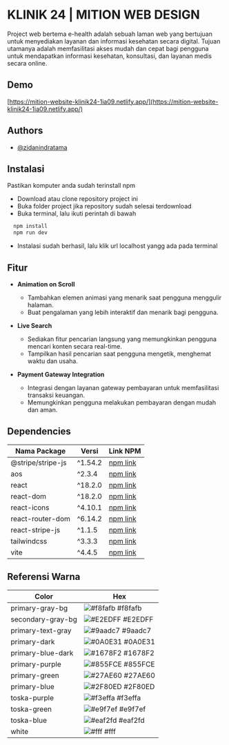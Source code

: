 # KLINIK 24 | MITION WEB DESIGN

Project web bertema e-health adalah sebuah laman web yang bertujuan untuk menyediakan layanan dan informasi kesehatan secara digital. Tujuan utamanya adalah memfasilitasi akses mudah dan cepat bagi pengguna untuk mendapatkan informasi kesehatan, konsultasi, dan layanan medis secara online.

## Demo

[https://mition-website-klinik24-1ia09.netlify.app/](https://mition-website-klinik24-1ia09.netlify.app/)

## Authors

- [@zidanindratama](https://www.github.com/zidanindratama)

## Instalasi

Pastikan komputer anda sudah terinstall npm

- Download atau clone repository project ini
- Buka folder project jika repository sudah selesai terdownload
- Buka terminal, lalu ikuti perintah di bawah

```bash
  npm install
  npm run dev
```

- Instalasi sudah berhasil, lalu klik url localhost yangg ada pada terminal

## Fitur

- **Animation on Scroll**

  - Tambahkan elemen animasi yang menarik saat pengguna menggulir halaman.
  - Buat pengalaman yang lebih interaktif dan menarik bagi pengguna.

- **Live Search**

  - Sediakan fitur pencarian langsung yang memungkinkan pengguna mencari konten secara real-time.
  - Tampilkan hasil pencarian saat pengguna mengetik, menghemat waktu dan usaha.

- **Payment Gateway Integration**
  - Integrasi dengan layanan gateway pembayaran untuk memfasilitasi transaksi keuangan.
  - Memungkinkan pengguna melakukan pembayaran dengan mudah dan aman.

## Dependencies

| Nama Package      | Versi   | Link NPM                                                    |
| ----------------- | ------- | ----------------------------------------------------------- |
| @stripe/stripe-js | ^1.54.2 | [npm link](https://www.npmjs.com/package/@stripe/stripe-js) |
| aos               | ^2.3.4  | [npm link](https://www.npmjs.com/package/aos)               |
| react             | ^18.2.0 | [npm link](https://www.npmjs.com/package/react)             |
| react-dom         | ^18.2.0 | [npm link](https://www.npmjs.com/package/react-dom)         |
| react-icons       | ^4.10.1 | [npm link](https://www.npmjs.com/package/react-icons)       |
| react-router-dom  | ^6.14.2 | [npm link](https://www.npmjs.com/package/react-router-dom)  |
| react-stripe-js   | ^1.1.5  | [npm link](https://www.npmjs.com/package/react-stripe-js)   |
| tailwindcss       | ^3.3.3  | [npm link](https://www.npmjs.com/package/tailwindcss)       |
| vite              | ^4.4.5  | [npm link](https://www.npmjs.com/package/vite)              |

## Referensi Warna

| Color             | Hex                                                              |
| ----------------- | ---------------------------------------------------------------- |
| primary-gray-bg   | ![#f8fafb](https://via.placeholder.com/10/f8fafb?text=+) #f8fafb |
| secondary-gray-bg | ![#E2EDFF](https://via.placeholder.com/10/E2EDFF?text=+) #E2EDFF |
| primary-text-gray | ![#9aadc7](https://via.placeholder.com/10/9aadc7?text=+) #9aadc7 |
| primary-dark      | ![#0A0E31](https://via.placeholder.com/10/0A0E31?text=+) #0A0E31 |
| primary-blue-dark | ![#1678F2](https://via.placeholder.com/10/1678F2?text=+) #1678F2 |
| primary-purple    | ![#855FCE](https://via.placeholder.com/10/855FCE?text=+) #855FCE |
| primary-green     | ![#27AE60](https://via.placeholder.com/10/27AE60?text=+) #27AE60 |
| primary-blue      | ![#2F80ED](https://via.placeholder.com/10/2F80ED?text=+) #2F80ED |
| toska-purple      | ![#f3effa](https://via.placeholder.com/10/f3effa?text=+) #f3effa |
| toska-green       | ![#e9f7ef](https://via.placeholder.com/10/e9f7ef?text=+) #e9f7ef |
| toska-blue        | ![#eaf2fd](https://via.placeholder.com/10/eaf2fd?text=+) #eaf2fd |
| white             | ![#fff](https://via.placeholder.com/10/fff?text=+) #fff          |
